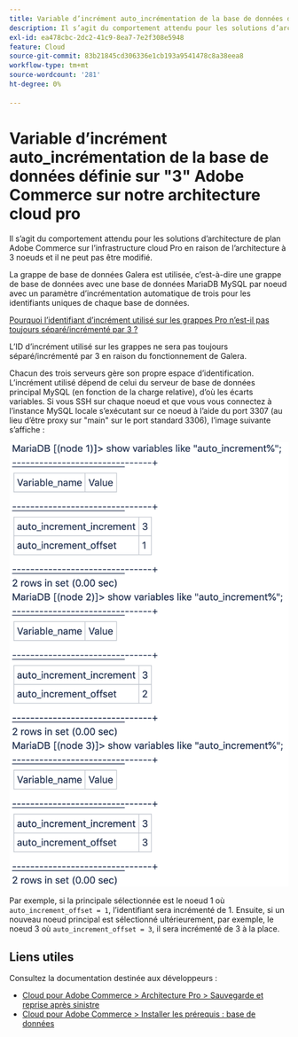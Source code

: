 ```yaml
---
title: Variable d’incrément auto_incrémentation de la base de données définie sur "3" Adobe Commerce sur notre architecture cloud pro
description: Il s’agit du comportement attendu pour les solutions d’architecture de plan Adobe Commerce sur l’infrastructure cloud Pro en raison de l’architecture à 3 noeuds et il ne peut pas être modifié.
exl-id: ea478cbc-2dc2-41c9-8ea7-7e2f308e5948
feature: Cloud
source-git-commit: 83b21845cd306336e1cb193a9541478c8a38eea8
workflow-type: tm+mt
source-wordcount: '281'
ht-degree: 0%

---
```


# Variable d’incrément auto_incrémentation de la base de données définie sur &quot;3&quot; Adobe Commerce sur notre architecture cloud pro

Il s’agit du comportement attendu pour les solutions d’architecture de plan Adobe Commerce sur l’infrastructure cloud Pro en raison de l’architecture à 3 noeuds et il ne peut pas être modifié.

La grappe de base de données Galera est utilisée, c’est-à-dire une grappe de base de données avec une base de données MariaDB MySQL par noeud avec un paramètre d’incrémentation automatique de trois pour les identifiants uniques de chaque base de données.

<u>Pourquoi l’identifiant d’incrément utilisé sur les grappes Pro n’est-il pas toujours séparé/incrémenté par 3 ?</u>

L’ID d’incrément utilisé sur les grappes ne sera pas toujours séparé/incrémenté par 3 en raison du fonctionnement de Galera.

Chacun des trois serveurs gère son propre espace d’identification. L’incrément utilisé dépend de celui du serveur de base de données principal MySQL (en fonction de la charge relative), d’où les écarts variables.
Si vous SSH sur chaque noeud et que vous vous connectez à l’instance MySQL locale s’exécutant sur ce noeud à l’aide du port 3307 (au lieu d’être proxy sur &quot;main&quot; sur le port standard 3306), l’image suivante s’affiche :

![auto_incrément](assets/auto_increment_id.png)

Par exemple, si la principale sélectionnée est le noeud 1 où `auto_increment_offset = 1`, l’identifiant sera incrémenté de 1. Ensuite, si un nouveau noeud principal est sélectionné ultérieurement, par exemple, le noeud 3 où `auto_increment_offset = 3`, il sera incrémenté de 3 à la place.

## Liens utiles

Consultez la documentation destinée aux développeurs :

* [Cloud pour Adobe Commerce > Architecture Pro > Sauvegarde et reprise après sinistre](https://devdocs.magento.com/cloud/architecture/pro-architecture.html#backup-and-disaster-recovery)
* [Cloud pour Adobe Commerce > Installer les prérequis : base de données](https://devdocs.magento.com/cloud/before/before-workspace-magento-prereqs.html#database)
